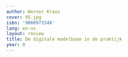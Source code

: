 ```yaml
---
author: Werner Kraus
cover: 95.jpg
isbn: '9060973348'
lang: en-us
layout: review
title: De digitale modelbaan in de praktijk
year: 0
---
```


